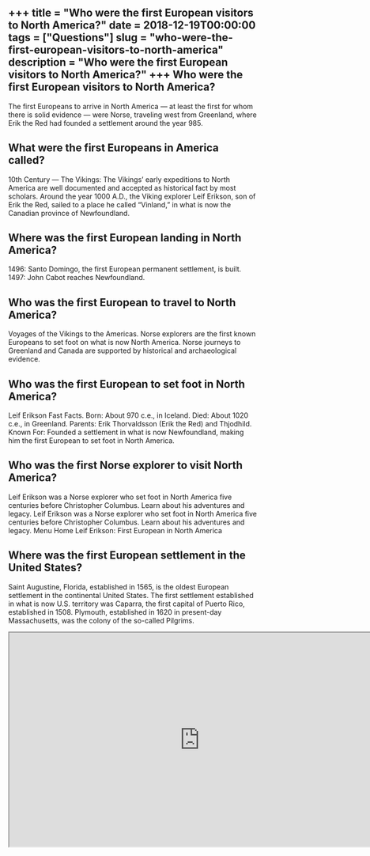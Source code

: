 +++
title = "Who were the first European visitors to North America?"
date = 2018-12-19T00:00:00
tags = ["Questions"]
slug = "who-were-the-first-european-visitors-to-north-america"
description = "Who were the first European visitors to North America?"
+++
Who were the first European visitors to North America?
------------------------------------------------------

The first Europeans to arrive in North America — at least the first for whom there is solid evidence — were Norse, traveling west from Greenland, where Erik the Red had founded a settlement around the year 985.

What were the first Europeans in America called?
------------------------------------------------

10th Century — The Vikings: The Vikings’ early expeditions to North America are well documented and accepted as historical fact by most scholars. Around the year 1000 A.D., the Viking explorer Leif Erikson, son of Erik the Red, sailed to a place he called “Vinland,” in what is now the Canadian province of Newfoundland.

Where was the first European landing in North America?
------------------------------------------------------

1496: Santo Domingo, the first European permanent settlement, is built. 1497: John Cabot reaches Newfoundland.

Who was the first European to travel to North America?
------------------------------------------------------

Voyages of the Vikings to the Americas. Norse explorers are the first known Europeans to set foot on what is now North America. Norse journeys to Greenland and Canada are supported by historical and archaeological evidence.

Who was the first European to set foot in North America?
--------------------------------------------------------

Leif Erikson Fast Facts. Born: About 970 c.e., in Iceland. Died: About 1020 c.e., in Greenland. Parents: Erik Thorvaldsson (Erik the Red) and Thjodhild. Known For: Founded a settlement in what is now Newfoundland, making him the first European to set foot in North America.

Who was the first Norse explorer to visit North America?
--------------------------------------------------------

Leif Erikson was a Norse explorer who set foot in North America five centuries before Christopher Columbus. Learn about his adventures and legacy. Leif Erikson was a Norse explorer who set foot in North America five centuries before Christopher Columbus. Learn about his adventures and legacy. Menu Home Leif Erikson: First European in North America

Where was the first European settlement in the United States?
-------------------------------------------------------------

Saint Augustine, Florida, established in 1565, is the oldest European settlement in the continental United States. The first settlement established in what is now U.S. territory was Caparra, the first capital of Puerto Rico, established in 1508. Plymouth, established in 1620 in present-day Massachusetts, was the colony of the so-called Pilgrims.

<iframe allow="accelerometer; autoplay; clipboard-write; encrypted-media; gyroscope; picture-in-picture" allowfullscreen="" class="__youtube_prefs__  epyt-is-override  no-lazyload" data-no-lazy="1" data-origheight="433" data-origwidth="770" data-skipgform_ajax_framebjll="" height="433" id="_ytid_34371" loading="lazy" src="https://www.youtube.com/embed/0IKcS4DlaTw?enablejsapi=1&autoplay=0&cc_load_policy=0&cc_lang_pref=&iv_load_policy=1&loop=0&modestbranding=0&rel=1&fs=1&playsinline=0&autohide=2&theme=dark&color=red&controls=1&" title="YouTube player" width="770"></iframe>